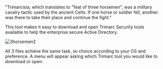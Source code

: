"Trimarcisia, which translates to "feat of three horsemen", was a military cavalry tactic used by the ancient Celts. If one horse or soldier fell, another was there to take their place and continue the fight."

This tool makes it easy to download and open Trimarc Security tools available to help the enterprise secure Active Directory. 

![3horsemen2](https://github.com/user-attachments/assets/9e94af0b-e51d-43a4-b52b-9f399810f981)

All 3 files achieve the same task, so choice according to your OS and preference. A menu will appear asking which Trimarc tool you would like to download or open.
